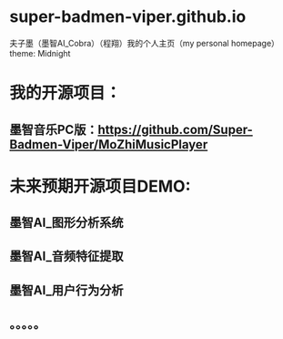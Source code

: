 # super-badmen-viper.github.io
夫子墨（墨智AI_Cobra）（程翔）我的个人主页（my personal homepage）  
theme: Midnight
# 我的开源项目：
## 墨智音乐PC版：https://github.com/Super-Badmen-Viper/MoZhiMusicPlayer
## 

# 未来预期开源项目DEMO:
## 墨智AI_图形分析系统
## 墨智AI_音频特征提取
## 墨智AI_用户行为分析
## 。。。。。
